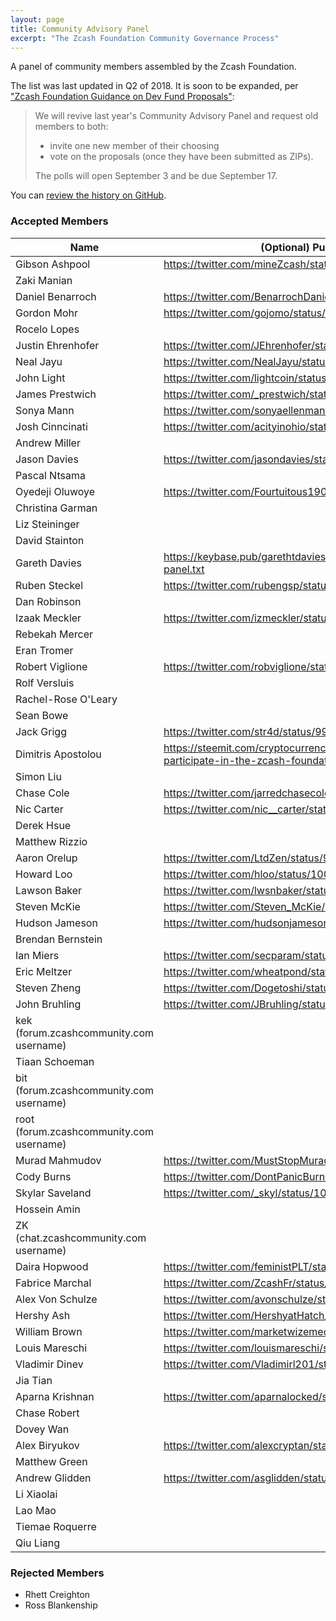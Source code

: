 ```yaml
---
layout: page
title: Community Advisory Panel
excerpt: "The Zcash Foundation Community Governance Process"
---
```


A panel of community members assembled by the Zcash Foundation.

The list was last updated in Q2 of 2018. It is soon to be expanded, per ["Zcash Foundation Guidance on Dev Fund Proposals"](https://www.zfnd.org/blog/dev-fund-guidance-and-timeline/):

> We will revive last year's Community Advisory Panel and request old members to both:
>
> * invite one new member of their choosing
> * vote on the proposals (once they have been submitted as ZIPs).
>
> The polls will open September 3 and be due September 17.

You can [review the history on GitHub](https://github.com/ZcashFoundation/zfnd/commits/master/governance/community-advisory-panel.md).

### Accepted Members

| Name | (Optional) Public Attestation |
| ---- | ----------------------------- |
| Gibson Ashpool | https://twitter.com/mineZcash/status/994182923619328002 |
| Zaki Manian | |
| Daniel Benarroch | https://twitter.com/BenarrochDaniel/status/1002172341961584640 | 
| Gordon Mohr | https://twitter.com/gojomo/status/996186790552784896 |
| Rocelo Lopes | |
| Justin Ehrenhofer | https://twitter.com/JEhrenhofer/status/992506049079971840 |
| Neal Jayu | https://twitter.com/NealJayu/status/997137285425528832 |
| John Light | https://twitter.com/lightcoin/status/994774735962681345 |
| James Prestwich | https://twitter.com/_prestwich/status/993985860130390016 |
| Sonya Mann | https://twitter.com/sonyaellenmann/status/992299608398225410 |
| Josh Cinncinati | https://twitter.com/acityinohio/status/992292261823066113 |
| Andrew Miller | |
| Jason Davies | https://twitter.com/jasondavies/status/993113242842083328 |
| Pascal Ntsama | |
| Oyedeji Oluwoye | https://twitter.com/Fourtuitous1906/status/992405486271193093 |
| Christina Garman | |
| Liz Steininger | |
| David Stainton | |
| Gareth Davies | https://keybase.pub/garethtdavies/zcash-foundation-community-panel.txt |
| Ruben Steckel | https://twitter.com/rubengsp/status/992531846134149122 |
| Dan Robinson | |
| Izaak Meckler | https://twitter.com/izmeckler/status/993542671250571264 |
| Rebekah Mercer | |
| Eran Tromer | |
| Robert Viglione | https://twitter.com/robviglione/status/997131761363636225 |
| Rolf Versluis | |
| Rachel-Rose O'Leary | |
| Sean Bowe | |
| Jack Grigg | https://twitter.com/str4d/status/994131682100961280 |
| Dimitris Apostolou | https://steemit.com/cryptocurrency/@apostolou/intent-to-participate-in-the-zcash-foundation-community-governance-panel |
| Simon Liu | |
| Chase Cole | https://twitter.com/jarredchasecole/status/999711810830745600 |
| Nic Carter | https://twitter.com/nic__carter/status/999633560456835072 |
| Derek Hsue | |
| Matthew Rizzio | |
| Aaron Orelup | https://twitter.com/LtdZen/status/999518580650655744 |
| Howard Loo | https://twitter.com/hloo/status/1004994002859376640 |
| Lawson Baker | https://twitter.com/lwsnbaker/status/999669027868852224 |
| Steven McKie | https://twitter.com/Steven_McKie/status/999718581985148929 |
| Hudson Jameson | https://twitter.com/hudsonjameson/status/999887435084410880 |
| Brendan Bernstein | |
| Ian Miers | https://twitter.com/secparam/status/1000063064253911040 |
| Eric Meltzer | https://twitter.com/wheatpond/status/1000133384704856065 |
| Steven Zheng | https://twitter.com/Dogetoshi/status/1000561381790363649 |
| John Bruhling | https://twitter.com/JBruhling/status/1000197993461510144 |
| kek (forum.zcashcommunity.com username) | |
| Tiaan Schoeman | |
| bit (forum.zcashcommunity.com username) | |
| root (forum.zcashcommunity.com username) | |
| Murad Mahmudov | https://twitter.com/MustStopMurad/status/1002219246389252098 |
| Cody Burns | https://twitter.com/DontPanicBurns/status/1001980867672264711 |
| Skylar Saveland | https://twitter.com/_skyl/status/1001955753891192832 |
| Hossein Amin | |
| ZK (chat.zcashcommunity.com username) | |
| Daira Hopwood | https://twitter.com/feministPLT/status/1003711602036756480 |
| Fabrice Marchal | https://twitter.com/ZcashFr/status/1002275034491219969 |
| Alex Von Schulze | https://twitter.com/avonschulze/status/1002191403412226050 |
| Hershy Ash | https://twitter.com/HershyatHatch/status/1004497909319159808 |
| William Brown | https://twitter.com/marketwizemedia/status/1004498072343334912 |
| Louis Mareschi | https://twitter.com/louismareschi/status/1004533065140428800 |
| Vladimir Dinev | https://twitter.com/Vladimirl201/status/1006569180072697856 |
| Jia Tian | |
| Aparna Krishnan | https://twitter.com/aparnalocked/status/1008609574205583360 |
| Chase Robert | |
| Dovey Wan | |
| Alex Biryukov | https://twitter.com/alexcryptan/status/1000307364317327360 |
| Matthew Green | |
| Andrew Glidden | https://twitter.com/asglidden/status/1008854588869316609 |
| Li Xiaolai | |
| Lao Mao | |
| Tiemae Roquerre | |
| Qiu Liang | |

### Rejected Members

- Rhett Creighton
- Ross Blankenship
